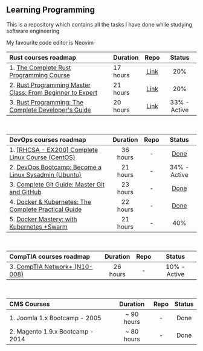## Learning Programming

This is a repository which contains all the tasks I have done while studying software engineering

My favourite code editor is Neovim

| Rust courses roadmap                                                                                                                             | Duration |                                          Repo                                          |    Status    |
| :----------------------------------------------------------------------------------------------------------------------------------------------- | :------- | :------------------------------------------------------------------------------------: | :----------: |
| 1. [The Complete Rust Programming Course](https://www.udemy.com/course/rust-programming-the-complete-guide/)                                     | 17 hours | [Link](https://github.com/monjofn/learn/tree/main/rust/01-complete-rust-course-udemy)  |     20%      |
| 2. [Rust Programming Master Class: From Beginner to Expert](https://www.udemy.com/course/rust-programming-master-class-from-beginner-to-expert/) | 21 hours |  [Link](https://github.com/monjofn/learn/tree/main/rust/02-beginner-to-expert-udemy)   |     20%      |
| 3. [Rust Programming: The Complete Developer's Guide](https://zerotomastery.io/courses/learn-rust/)                                              | 20 hours | [Link](https://github.com/monjofn/learn/tree/main/rust/03-complete-rust-dev-guide-ztm) | 33% - Active |

<br />

| DevOps courses roadmap                                                                                                                     | Duration | Repo |                                       Status                                       |
| :----------------------------------------------------------------------------------------------------------------------------------------- | :------: | :--: | :--------------------------------------------------------------------------------: |
| 1. [[RHCSA - EX200] Complete Linux Course (CentOS)](https://www.udemy.com/course/complete-linux-training-course-to-get-your-dream-it-job/) | 36 hours |  -   | [Done](https://www.udemy.com/certificate/UC-807c035c-577a-464a-b57d-6c7392ae06e8/) |
| 2. [DevOps Bootcamp: Become a Linux Sysadmin (Ubuntu)](https://zerotomastery.io/courses/devops-bootcamp/)                                  | 21 hours |  -   |                                    34% - Active                                    |
| 3. [Complete Git Guide: Master Git and GitHub](https://www.udemy.com/course/git-and-github-complete-guide/)                                | 23 hours |  -   | [Done](https://www.udemy.com/certificate/UC-3c46ec19-5675-4669-bcb1-b0bea179bd72/) |
| 4. [Docker & Kubernetes: The Complete Practical Guide](https://www.udemy.com/course/docker-complete/)                                      | 22 hours |  -   | [Done](https://www.udemy.com/certificate/UC-aeeeaf25-b385-4b88-813d-d3cab5699ec5/) |
| 5. [Docker Mastery: with Kubernetes +Swarm](https://www.udemy.com/course/docker-mastery/)                                                  | 21 hours |  -   |                                        40%                                         |

<br />

| CompTIA courses roadmap                                                                | Duration | Repo |    Status    |
| :------------------------------------------------------------------------------------- | :------: | :--: | :----------: |
| 3. [CompTIA Network+ (N10-008)](https://www.udemy.com/course/comptia-network-n10-008/) | 26 hours |  -   | 10% - Active |

<!--
| 1. [CompTIA A+ Core 1 (220-1101)](https://www.udemy.com/course/comptia-a-core-1/)      | 26 hours |  -   |   -    |
| 2. [CompTIA A+ Core 2 (220-1102)](https://www.udemy.com/course/comptia-a-core-2/)      | 36 hours |  -   |   -    |
| 4. [CompTIA Security+ (SY0-601)](https://www.udemy.com/course/securityplus/)           | 22 hours |  -   |   -    |
| 5. [CompTIA Linux+ (XK0-005)](https://www.udemy.com/course/comptia-linux/)             | 21 hours |  -   |   -    |
| 6. [CompTIA CySA+ (CS0-002)](https://www.udemy.com/course/comptiacsaplus/)             | 33 hours |  -   |   -    |
| 7. [CompTIA Pentest+ (PT0-002)](https://www.udemy.com/course/pentestplus/)             | 32 hours |  -   |   -    |
| 8. [CompTIA CASP+ (CAS-004)](https://www.udemy.com/course/casp-plus/)                  | 26 hours |  -   |   -    |
| 9. CompTIA Server+                                                                     | ?? hours |  -   |   -    |
| 10. CompTia Cloud+                                                                     | ?? hours |  -   |   -    |
| 11. [CompTIA Data+ (DA0-001)](https://www.udemy.com/course/comptia-data/)              | 14 hours |  -   |   -    |
-->

<br />

| CMS Courses                      |  Duration  | Repo | Status |
| :------------------------------- | :--------: | :--: | :----: |
| 1. Joomla 1.x Bootcamp - 2005    | ~ 90 hours |  -   |  Done  |
| 2. Magento 1.9.x Bootcamp - 2014 | ~ 80 hours |  -   |  Done  |
